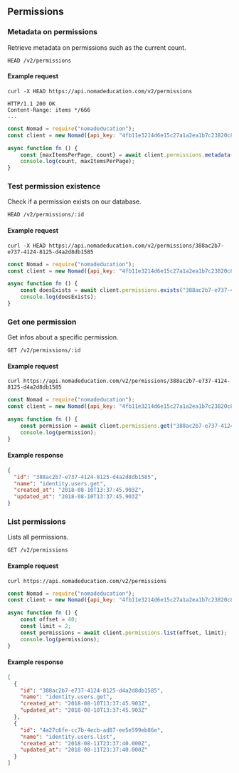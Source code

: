 ## Permissions

### Metadata on permissions

Retrieve metadata on permissions such as the current count.

```endpoint
HEAD /v2/permissions
```

#### Example request

```curl
curl -X HEAD https://api.nomadeducation.com/v2/permissions

HTTP/1.1 200 OK
Content-Range: items */666
...
```

```javascript
const Nomad = require("nomadeducation");
const client = new Nomad({api_key: "4fb11e3214d6e15c27a1a2ea1b7c23820c8bada4"});

async function fn () {
    const {maxItemsPerPage, count} = await client.permissions.metadata();
    console.log(count, maxItemsPerPage);
}
```

### Test permission existence

Check if a permission exists on our database.

```endpoint
HEAD /v2/permissions/:id
```

#### Example request

```curl
curl -X HEAD https://api.nomadeducation.com/v2/permissions/388ac2b7-e737-4124-8125-d4a2d8db1585
```

```javascript
const Nomad = require("nomadeducation");
const client = new Nomad({api_key: "4fb11e3214d6e15c27a1a2ea1b7c23820c8bada4"});

async function fn () {
    const doesExists = await client.permissions.exists("388ac2b7-e737-4124-8125-d4a2d8db1585");
    console.log(doesExists);
}
```

### Get one permission

Get infos about a specific permission.

```endpoint
GET /v2/permissions/:id
```

#### Example request

```curl
curl https://api.nomadeducation.com/v2/permissions/388ac2b7-e737-4124-8125-d4a2d8db1585
```

```javascript
const Nomad = require("nomadeducation");
const client = new Nomad({api_key: "4fb11e3214d6e15c27a1a2ea1b7c23820c8bada4"});

async function fn () {
    const permission = await client.permissions.get("388ac2b7-e737-4124-8125-d4a2d8db1585");
    console.log(permission);
}
```

#### Example response

```json
{
  "id": "388ac2b7-e737-4124-8125-d4a2d8db1585",
  "name": "identity.users.get",
  "created_at": "2018-08-10T13:37:45.903Z",
  "updated_at": "2018-08-10T13:37:45.903Z"
}
```

### List permissions

Lists all permissions.

```endpoint
GET /v2/permissions
```

#### Example request

```curl
curl https://api.nomadeducation.com/v2/permissions
```

```javascript
const Nomad = require("nomadeducation");
const client = new Nomad({api_key: "4fb11e3214d6e15c27a1a2ea1b7c23820c8bada4"});

async function fn () {
    const offset = 40;
    const limit = 2;
    const permissions = await client.permissions.list(offset, limit);
    console.log(permissions);
}
```

#### Example response

```json
[
  {
    "id": "388ac2b7-e737-4124-8125-d4a2d8db1585",
    "name": "identity.users.get",
    "created_at": "2018-08-10T13:37:45.903Z",
    "updated_at": "2018-08-10T13:37:45.903Z"
  },
  {
    "id": "4a27c6fe-cc7b-4ecb-ad87-ee5e599eb86e",
    "name": "identity.users.list",
    "created_at": "2018-08-11T23:37:40.000Z",
    "updated_at": "2018-08-11T23:37:40.000Z"
  }
]
```
